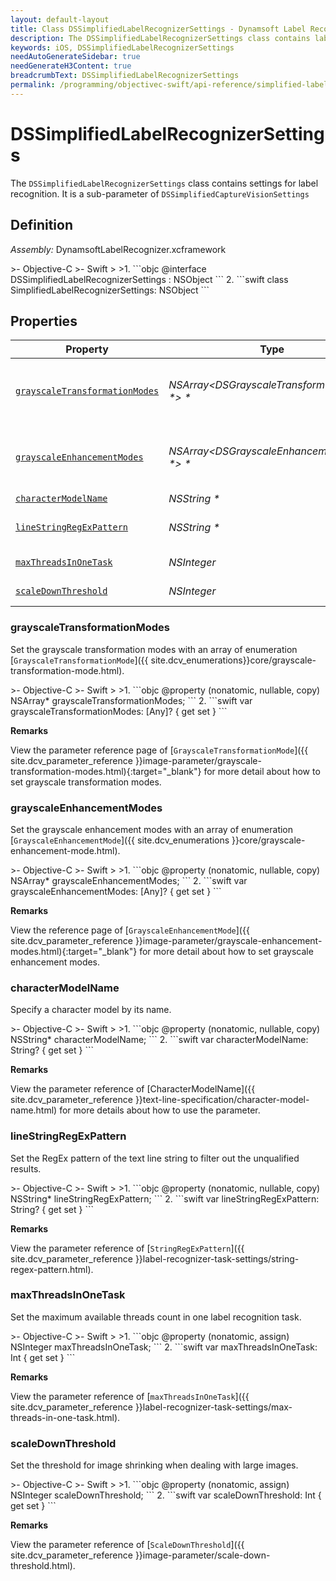 ```yaml
---
layout: default-layout
title: Class DSSimplifiedLabelRecognizerSettings - Dynamsoft Label Recognizer iOS Edition API Reference
description: The DSSimplifiedLabelRecognizerSettings class contains label recognition settings of Dynamsoft Label Recognizer iOS Edition.
keywords: iOS, DSSimplifiedLabelRecognizerSettings
needAutoGenerateSidebar: true
needGenerateH3Content: true
breadcrumbText: DSSimplifiedLabelRecognizerSettings
permalink: /programming/objectivec-swift/api-reference/simplified-label-recognizer-settings.html
---
```


# DSSimplifiedLabelRecognizerSettings

The `DSSimplifiedLabelRecognizerSettings` class contains settings for label recognition. It is a sub-parameter of `DSSimplifiedCaptureVisionSettings`

## Definition

*Assembly:* DynamsoftLabelRecognizer.xcframework

<div class="sample-code-prefix"></div>
>- Objective-C
>- Swift
>
>1. 
```objc
@interface DSSimplifiedLabelRecognizerSettings : NSObject
```
2. 
```swift
class SimplifiedLabelRecognizerSettings: NSObject
```

## Properties

| Property | Type | Description |
| -------- | ---- | ----------- |
| [`grayscaleTransformationModes`](#grayscaletransformationmodes) | *NSArray<DSGrayscaleTransformationMode \*> \** | Set the grayscale transformation modes with an array of enumeration [`GrayscaleTransformationMode`]({{ site.dcv_enumerations}}core/grayscale-transformation-mode.html). |
| [`grayscaleEnhancementModes`](#grayscaleenhancementmodes) | *NSArray<DSGrayscaleEnhancementMode \*> \** | Set the grayscale enhancement modes with an array of enumeration [`GrayscaleEnhancementMode`]({{ site.dcv_enumerations}}core/grayscale-enhancement-mode.html). |
| [`characterModelName`](#charactermodelname) | *NSString \** | Specify a character model by its name. |
| [`lineStringRegExPattern`](#linestringregexpattern) | *NSString \** | Set the RegEx pattern of the text line string to filter out the unqualified results. |
| [`maxThreadsInOneTask`](#maxthreadsinonetask) | *NSInteger* | Set the maximum available threads count in one label recognition task. |
| [`scaleDownThreshold`](#scaledownthreshold) | *NSInteger* | Set the threshold for image shrinking when dealing with large images. |

### grayscaleTransformationModes

Set the grayscale transformation modes with an array of enumeration [`GrayscaleTransformationMode`]({{ site.dcv_enumerations}}core/grayscale-transformation-mode.html).

<div class="sample-code-prefix"></div>
>- Objective-C
>- Swift
>
>1. 
```objc
@property (nonatomic, nullable, copy) NSArray* grayscaleTransformationModes;
```
2. 
```swift
var grayscaleTransformationModes: [Any]? { get set }
```

**Remarks**

View the parameter reference page of [`GrayscaleTransformationMode`]({{ site.dcv_parameter_reference }}image-parameter/grayscale-transformation-modes.html){:target="_blank"} for more detail about how to set grayscale transformation modes.

### grayscaleEnhancementModes

Set the grayscale enhancement modes with an array of enumeration [`GrayscaleEnhancementMode`]({{ site.dcv_enumerations }}core/grayscale-enhancement-mode.html).

<div class="sample-code-prefix"></div>
>- Objective-C
>- Swift
>
>1. 
```objc
@property (nonatomic, nullable, copy) NSArray* grayscaleEnhancementModes;
```
2. 
```swift
var grayscaleEnhancementModes: [Any]? { get set }
```

**Remarks**

View the reference page of [`GrayscaleEnhancementMode`]({{ site.dcv_parameter_reference }}image-parameter/grayscale-enhancement-modes.html){:target="_blank"} for more detail about how to set grayscale enhancement modes.

### characterModelName

Specify a character model by its name.

<div class="sample-code-prefix"></div>
>- Objective-C
>- Swift
>
>1. 
```objc
@property (nonatomic, nullable, copy) NSString* characterModelName;
```
2. 
```swift
var characterModelName: String? { get set }
```

**Remarks**

View the parameter reference of [CharacterModelName]({{ site.dcv_parameter_reference }}text-line-specification/character-model-name.html) for more details about how to use the parameter.

### lineStringRegExPattern

Set the RegEx pattern of the text line string to filter out the unqualified results.

<div class="sample-code-prefix"></div>
>- Objective-C
>- Swift
>
>1. 
```objc
@property (nonatomic, nullable, copy) NSString* lineStringRegExPattern;
```
2. 
```swift
var lineStringRegExPattern: String? { get set }
```

**Remarks**

View the parameter reference of [`StringRegExPattern`]({{ site.dcv_parameter_reference }}label-recognizer-task-settings/string-regex-pattern.html).

### maxThreadsInOneTask

Set the maximum available threads count in one label recognition task.

<div class="sample-code-prefix"></div>
>- Objective-C
>- Swift
>
>1. 
```objc
@property (nonatomic, assign) NSInteger maxThreadsInOneTask;
```
2. 
```swift
var maxThreadsInOneTask: Int { get set }
```

**Remarks**

View the parameter reference of [`maxThreadsInOneTask`]({{ site.dcv_parameter_reference }}label-recognizer-task-settings/max-threads-in-one-task.html).

### scaleDownThreshold

Set the threshold for image shrinking when dealing with large images.

<div class="sample-code-prefix"></div>
>- Objective-C
>- Swift
>
>1. 
```objc
@property (nonatomic, assign) NSInteger scaleDownThreshold;
```
2. 
```swift
var scaleDownThreshold: Int { get set }
```

**Remarks**

View the parameter reference of [`ScaleDownThreshold`]({{ site.dcv_parameter_reference }}image-parameter/scale-down-threshold.html).
